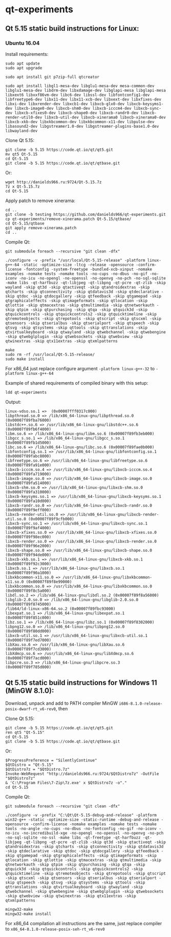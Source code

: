 # qt-experiments

## Qt 5.15 static build instructions for Linux:

### Ubuntu 16.04

Install requirements:

    sudo apt update
    sudo apt upgrade
    
    sudo apt install git p7zip-full qtcreator
    
    sudo apt install libgl1-mesa-dev libglu1-mesa-dev mesa-common-dev libglu1-mesa-dev libdrm-dev libxdamage-dev libglapi-mesa libglapi-mesa libxext6 libxxf86vm-dev libc6-dev libssl-dev libfontconfig1-dev libfreetype6-dev libx11-dev libx11-xcb-dev libxext-dev libxfixes-dev libxi-dev libxrender-dev libxcb1-dev libxcb-glx0-dev libxcb-keysyms1-dev libxcb-image0-dev libxcb-shm0-dev libxcb-icccm4-dev libxcb-sync-dev libxcb-xfixes0-dev libxcb-shape0-dev libxcb-randr0-dev libxcb-render-util0-dev libxcb-util-dev libxcb-xinerama0 libxcb-xinerama0-dev libxcb-xkb-dev libxkbcommon-dev libxkbcommon-x11-dev libpulse-dev libasound2-dev libgstreamer1.0-dev libgstreamer-plugins-base1.0-dev libwayland-dev

Clone Qt 5.15:

    git clone -b 5.15 https://code.qt.io/qt/qt5.git
    mv qt5 Qt-5.15
    cd Qt-5.15
    git clone -b 5.15 https://code.qt.io/qt/qtbase.git

Or:

    wget http://danields966.ru:9724/Qt-5.15.7z
    7z x Qt-5.15.7z
    cd Qt-5.15

Apply patch to remove xinerama:

    cd ..
    git clone -b testing https://github.com/danields966/qt-experiments.git
    cp qt-experiments/remove-xinerama.patch Qt-5.15/qtbase/
    cd Qt-5.15/qtbase
    git apply remove-xinerama.patch
    cd ..

Compile Qt:

    git submodule foreach --recursive "git clean -dfx"
    
    ./configure -v -prefix "/usr/local/Qt-5.15-release" -platform linux-g++-64 -static -optimize-size -ltcg -release -opensource -confirm-license -fontconfig -system-freetype -bundled-xcb-xinput -nomake examples -nomake tests -nomake tools -no-cups -no-dbus -no-gif -no-iconv -no-icu -no-opengl -no-openssl -no-openvg -no-pch -no-sql-sqlite -make libs -qt-harfbuzz -qt-libjpeg -qt-libpng -qt-pcre -qt-zlib -skip wayland -skip qt3d -skip qtactiveqt -skip qtandroidextras -skip qtcharts -skip qtconnectivity -skip qtdatavis3d -skip qtdeclarative -skip qtdoc -skip qtdocgallery -skip qtfeedback -skip qtgamepad -skip qtgraphicaleffects -skip qtimageformats -skip qtlocation -skip qtlottie -skip qtmacextras -skip qtmultimedia -skip qtnetworkauth -skip qtpim -skip qtpurchasing -skip qtqa -skip qtquick3d -skip qtquickcontrols -skip qtquickcontrols2 -skip qtquicktimeline -skip qtremoteobjects -skip qtrepotools -skip qtscript -skip qtscxml -skip qtsensors -skip qtserialbus -skip qtserialport -skip qtspeech -skip qtsvg -skip qtsystems -skip qttools -skip qttranslations -skip qtvirtualkeyboard -skip qtwayland -skip qtwebchannel -skip qtwebengine -skip qtwebglplugin -skip qtwebsockets -skip qtwebview -skip qtwinextras -skip qtx11extras -skip qtxmlpatterns
    
    make
    sudo rm -rf /usr/local/Qt-5.15-release/
    sudo make install

For x86_64 just replace configure argument `-platform linux-g++-32` to `-platform linux-g++-64`

Example of shared requirements of compiled binary with this setup:

    ldd qt-experiments

Output:

    linux-vdso.so.1 =>  (0x00007fff0317c000)
    libpthread.so.0 => /lib/x86_64-linux-gnu/libpthread.so.0 (0x00007f89fba76000)
    libstdc++.so.6 => /usr/lib/x86_64-linux-gnu/libstdc++.so.6 (0x00007f89fb6f4000)
    libm.so.6 => /lib/x86_64-linux-gnu/libm.so.6 (0x00007f89fb3eb000)
    libgcc_s.so.1 => /lib/x86_64-linux-gnu/libgcc_s.so.1 (0x00007f89fb1d5000)
    libc.so.6 => /lib/x86_64-linux-gnu/libc.so.6 (0x00007f89fae0b000)
    libfontconfig.so.1 => /usr/lib/x86_64-linux-gnu/libfontconfig.so.1 (0x00007f89fabc8000)
    libfreetype.so.6 => /usr/lib/x86_64-linux-gnu/libfreetype.so.6 (0x00007f89fa91e000)
    libxcb-icccm.so.4 => /usr/lib/x86_64-linux-gnu/libxcb-icccm.so.4 (0x00007f89fa719000)
    libxcb-image.so.0 => /usr/lib/x86_64-linux-gnu/libxcb-image.so.0 (0x00007f89fa514000)
    libxcb-shm.so.0 => /usr/lib/x86_64-linux-gnu/libxcb-shm.so.0 (0x00007f89fa310000)
    libxcb-keysyms.so.1 => /usr/lib/x86_64-linux-gnu/libxcb-keysyms.so.1 (0x00007f89fa10d000)
    libxcb-randr.so.0 => /usr/lib/x86_64-linux-gnu/libxcb-randr.so.0 (0x00007f89f9eff000)
    libxcb-render-util.so.0 => /usr/lib/x86_64-linux-gnu/libxcb-render-util.so.0 (0x00007f89f9cfb000)
    libxcb-sync.so.1 => /usr/lib/x86_64-linux-gnu/libxcb-sync.so.1 (0x00007f89f9af4000)
    libxcb-xfixes.so.0 => /usr/lib/x86_64-linux-gnu/libxcb-xfixes.so.0 (0x00007f89f98ec000)
    libxcb-render.so.0 => /usr/lib/x86_64-linux-gnu/libxcb-render.so.0 (0x00007f89f96e2000)
    libxcb-shape.so.0 => /usr/lib/x86_64-linux-gnu/libxcb-shape.so.0 (0x00007f89f94de000)
    libxcb-xkb.so.1 => /usr/lib/x86_64-linux-gnu/libxcb-xkb.so.1 (0x00007f89f92c3000)
    libxcb.so.1 => /usr/lib/x86_64-linux-gnu/libxcb.so.1 (0x00007f89f90a1000)
    libxkbcommon-x11.so.0 => /usr/lib/x86_64-linux-gnu/libxkbcommon-x11.so.0 (0x00007f89f8e99000)
    libxkbcommon.so.0 => /usr/lib/x86_64-linux-gnu/libxkbcommon.so.0 (0x00007f89f8c5a000)
    libdl.so.2 => /lib/x86_64-linux-gnu/libdl.so.2 (0x00007f89f8a56000)
    libglib-2.0.so.0 => /lib/x86_64-linux-gnu/libglib-2.0.so.0 (0x00007f89f8745000)
    /lib64/ld-linux-x86-64.so.2 (0x00007f89fbc93000)
    libexpat.so.1 => /lib/x86_64-linux-gnu/libexpat.so.1 (0x00007f89f851c000)
    libz.so.1 => /lib/x86_64-linux-gnu/libz.so.1 (0x00007f89f8302000)
    libpng12.so.0 => /lib/x86_64-linux-gnu/libpng12.so.0 (0x00007f89f80dd000)
    libxcb-util.so.1 => /usr/lib/x86_64-linux-gnu/libxcb-util.so.1 (0x00007f89f7ed7000)
    libXau.so.6 => /usr/lib/x86_64-linux-gnu/libXau.so.6 (0x00007f89f7cd3000)
    libXdmcp.so.6 => /usr/lib/x86_64-linux-gnu/libXdmcp.so.6 (0x00007f89f7acd000)
    libpcre.so.3 => /lib/x86_64-linux-gnu/libpcre.so.3 (0x00007f89f785d000)

## Qt 5.15 static build instructions for Windows 11 (MinGW 8.1.0):

Download, unpack and add to PATH compiler MinGW `i686-8.1.0-release-posix-dwarf-rt_v6-rev0`, then

Clone Qt 5.15:

    git clone -b 5.15 https://code.qt.io/qt/qt5.git
    ren qt5 "Qt-5.15"
    cd Qt-5.15
    git clone -b 5.15 https://code.qt.io/qt/qtbase.git

Or:

    $ProgressPreference = "SilentlyContinue"
    $QtDistro = "Qt-5.15"
    $QtDistro7z = "$QtDistro.7z"
    Invoke-WebRequest "http://danields966.ru:9724/$QtDistro7z" -OutFile "$QtDistro7z"
    & 'C:\Program Files\7-Zip\7z.exe' x $QtDistro7z -o"."
    cd Qt-5.15

Compile Qt:

    git submodule foreach --recursive "git clean -dfx"
    
    ./configure -v -prefix "C:\Qt\Qt-5.15-debug-and-release" -platform win32-g++ -static -optimize-size -static-runtime -debug-and-release -opensource -confirm-license -nomake examples -nomake tests -nomake tools -no-angle -no-cups -no-dbus -no-fontconfig -no-gif -no-iconv -no-icu -no-incredibuild-xge -no-opengl -no-openssl -no-openvg -no-pch -no-sql-sqlite -no-ssl -make libs -qt-freetype -qt-harfbuzz -qt-libjpeg -qt-libpng -qt-pcre -qt-zlib -skip qt3d -skip qtactiveqt -skip qtandroidextras -skip qtcharts -skip qtconnectivity -skip qtdatavis3d -skip qtdeclarative -skip qtdoc -skip qtdocgallery -skip qtfeedback -skip qtgamepad -skip qtgraphicaleffects -skip qtimageformats -skip qtlocation -skip qtlottie -skip qtmacextras -skip qtmultimedia -skip qtnetworkauth -skip qtpim -skip qtpurchasing -skip qtqa -skip qtquick3d -skip qtquickcontrols -skip qtquickcontrols2 -skip qtquicktimeline -skip qtremoteobjects -skip qtrepotools -skip qtscript -skip qtscxml -skip qtsensors -skip qtserialbus -skip qtserialport -skip qtspeech -skip qtsvg -skip qtsystems -skip qttools -skip qttranslations -skip qtvirtualkeyboard -skip qtwayland -skip qtwebchannel -skip qtwebengine -skip qtwebglplugin -skip qtwebsockets -skip qtwebview -skip qtwinextras -skip qtx11extras -skip qtxmlpatterns
    
    mingw32-make
    mingw32-make install

For x86_64 compilation all instructions are the same, just replace compiler to `x86_64-8.1.0-release-posix-seh-rt_v6-rev0`
